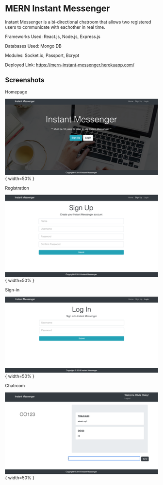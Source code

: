 # MERN Instant Messenger

Instant Messenger is a bi-directional chatroom that allows two registered users to communicate with eachother in real time.

Frameworks Used: React.js, Node.js, Express.js

Databases Used: Mongo DB

Modules: Socket.io, Passport, Bcrypt

Deployed Link: https://mern-instant-messenger.herokuapp.com/

## Screenshots

Homepage

![Screenshot](img/home.png){ width=50% }

Registration

![Screenshot](img/register.png){ width=50% }

Sign-in

![Screenshot](img/login.png){ width=50% }

Chatroom

![Screenshot](img/chat.png){ width=50% }